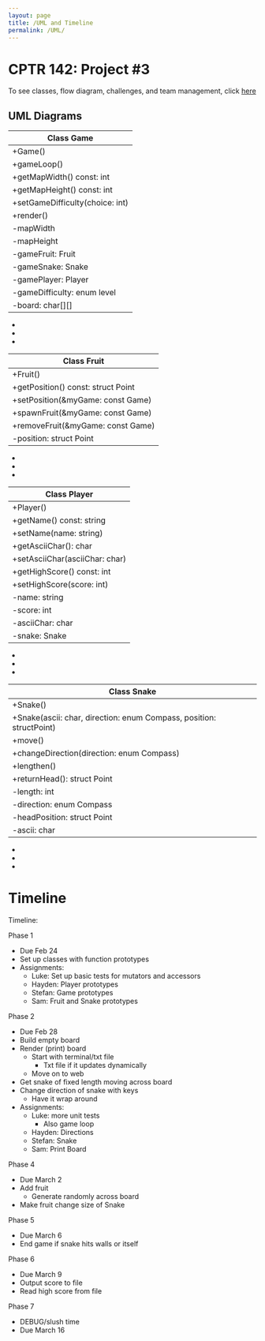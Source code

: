 ```yaml
---
layout: page
title: /UML and Timeline
permalink: /UML/
---
```


# CPTR 142: Project #3

To see classes, flow diagram, challenges, and team management, click <a href="https://gitlab.cs.wallawalla.edu/irvilu/team-6---cptr142-project-3/raw/master/docs/project_planning.pdf">here</a>

## UML Diagrams
|Class Game   	|
|----------	|
|+Game()  	|
|+gameLoop()   	|
|+getMapWidth() const: int |
|+getMapHeight() const: int |
|+setGameDifficulty(choice: int) |
|+render() 	|
|-mapWidth |
|-mapHeight |
|-gameFruit: Fruit |
|-gameSnake: Snake |
|-gamePlayer: Player |
|-gameDifficulty: enum level |
|-board: char[][] |

-
-
-

|Class Fruit |
|----------- |
|+Fruit() |
|+getPosition() const: struct Point |
|+setPosition(&myGame: const Game) |
|+spawnFruit(&myGame: const Game) |
|+removeFruit(&myGame: const Game) |
|-position: struct Point |

-
-
-

|Class Player |
|------------ |
|+Player() |
|+getName() const: string |
|+setName(name: string) |
|+getAsciiChar(): char |
|+setAsciiChar(asciiChar: char) |
|+getHighScore() const: int |
|+setHighScore(score: int) |
|-name: string |
|-score: int |
|-asciiChar: char |
|-snake: Snake |

-
-
-

|Class Snake |
|----------- |
|+Snake() |
|+Snake(ascii: char, direction: enum Compass, position: structPoint) |
|+move() |
|+changeDirection(direction: enum Compass) |
|+lengthen() |
|+returnHead(): struct Point |
|-length: int |
|-direction: enum Compass |
|-headPosition: struct Point |
|-ascii: char |

-
-
-

# Timeline

Timeline:

Phase 1
- Due Feb 24
- Set up classes with function prototypes
- Assignments:
	- Luke: Set up basic tests for mutators and accessors
	- Hayden: Player prototypes 
	- Stefan: Game prototypes
	- Sam: Fruit and Snake prototypes

Phase 2
- Due Feb 28
- Build empty board
- Render (print) board
	- Start with terminal/txt file
		- Txt file if it updates dynamically
	- Move on to web 
- Get snake of fixed length moving across board
- Change direction of snake with keys
	- Have it wrap around
- Assignments:
	- Luke: more unit tests
		- Also game loop
	- Hayden: Directions
	- Stefan: Snake
	- Sam: Print Board

Phase 4
- Due March 2
- Add fruit
	- Generate randomly across board
- Make fruit change size of Snake

Phase 5
- Due March 6
- End game if snake hits walls or itself

Phase 6
- Due March 9
- Output score to file
- Read high score from file

Phase 7
- DEBUG/slush time
- Due March 16
